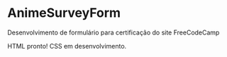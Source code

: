 # AnimeSurveyForm
Desenvolvimento de formulário para certificação do site FreeCodeCamp

HTML pronto!
CSS em desenvolvimento.
